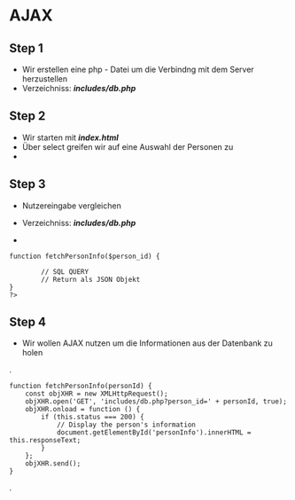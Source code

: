 # AJAX

## Step 1

-   Wir erstellen eine php - Datei um die Verbindng mit dem Server herzustellen
-   Verzeichniss: ***includes/db.php***
  
## Step 2

-   Wir starten mit ***index.html***
-   Über select greifen wir auf eine Auswahl der Personen zu
-   

## Step 3

-   Nutzereingabe vergleichen
-   Verzeichniss: ***includes/db.php***

-

    function fetchPersonInfo($person_id) {

            // SQL QUERY
            // Return als JSON Objekt
    }
    ?>

## Step 4

-   Wir wollen AJAX nutzen um die Informationen aus der Datenbank zu holen


.


    function fetchPersonInfo(personId) {
        const objXHR = new XMLHttpRequest();
        objXHR.open('GET', 'includes/db.php?person_id=' + personId, true);
        objXHR.onload = function () {
            if (this.status === 200) {
                // Display the person's information
                document.getElementById('personInfo').innerHTML = this.responseText;
            }
        };
        objXHR.send();
    }
.

